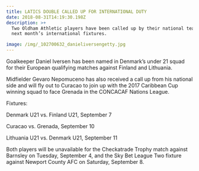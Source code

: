 ```yaml
---
title: LATICS DOUBLE CALLED UP FOR INTERNATIONAL DUTY
date: 2018-08-31T14:19:30.198Z
description: >+
  Two Oldham Athletic players have been called up by their national teams for
  next month’s international fixtures.

image: /img/_102700632_danieliversengetty.jpg
---
```

Goalkeeper Daniel Iversen has been named in Denmark’s under 21 squad for their European qualifying matches against Finland and Lithuania.

Midfielder Gevaro Nepomuceno has also received a call up from his national side and will fly out to Curacao to join up with the 2017 Caribbean Cup winning squad to face Grenada in the CONCACAF Nations League.

Fixtures:

Denmark U21 vs. Finland U21, September 7

Curacao vs. Grenada, September 10

Lithuania U21 vs. Denmark U21, September 11

Both players will be unavailable for the Checkatrade Trophy match against Barnsley on Tuesday, September 4, and the Sky Bet League Two fixture against Newport County AFC on Saturday, September 8.
